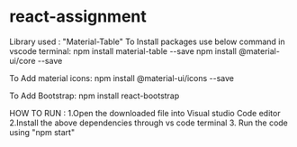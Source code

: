 # react-assignment

Library used : "Material-Table"
To Install packages use below command in vscode terminal:
npm install material-table --save
npm install @material-ui/core --save

To Add material icons:
npm install @material-ui/icons --save

To Add Bootstrap:
npm install react-bootstrap

HOW TO RUN :
1.Open the downloaded file into Visual studio Code editor
2.Install the above dependencies through vs code terminal 
3. Run the code using "npm start" 



